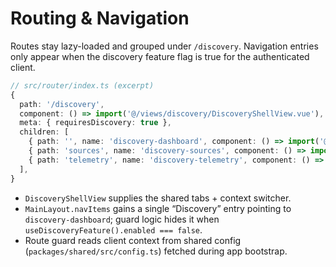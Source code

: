 # Routing & Navigation
Routes stay lazy-loaded and grouped under `/discovery`. Navigation entries only appear when the discovery feature flag is true for the authenticated client.

```ts
// src/router/index.ts (excerpt)
{
  path: '/discovery',
  component: () => import('@/views/discovery/DiscoveryShellView.vue'),
  meta: { requiresDiscovery: true },
  children: [
    { path: '', name: 'discovery-dashboard', component: () => import('@/views/discovery/DiscoveryDashboardView.vue') },
    { path: 'sources', name: 'discovery-sources', component: () => import('@/views/discovery/DiscoverySourcesView.vue') },
    { path: 'telemetry', name: 'discovery-telemetry', component: () => import('@/views/discovery/DiscoveryTelemetryView.vue') },
  ],
}
```

- `DiscoveryShellView` supplies the shared tabs + context switcher.
- `MainLayout.navItems` gains a single “Discovery” entry pointing to `discovery-dashboard`; guard logic hides it when `useDiscoveryFeature().enabled === false`.
- Route guard reads client context from shared config (`packages/shared/src/config.ts`) fetched during app bootstrap.
